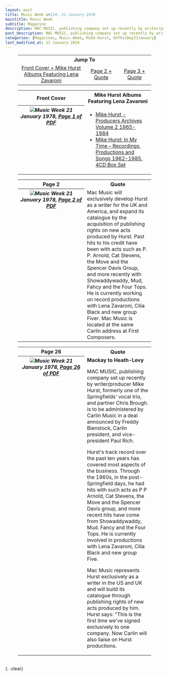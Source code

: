 ```yaml
---
layout: post
title: Music Week &#124; 21 January 1978
maintitle: Music Week
subtitle: Magazine
description: MAC MUSIC, publishing company set up recently by writer/producer Mike Hurst
post_description: MAC MUSIC, publishing company set up recently by writer/producer Mike Hurst
categories: [Magazines, Music-Week, Mike-Hurst, OnThisDay21January]
last_modified_at: 21 January 2024
---
```


<figure class="fig3">
<table style="text-align:center;">
<tr><th colspan="5">Jump To</th></tr>
<tr><td style="width:50%;"><a href="#infobox1">Front Cover + Mike Hurst Albums Featuring Lena Zavaroni</a></td><td style="width:25%;"><a href="#infobox2">Page 2 + Quote</a></td><td style="width:25%;"><a href="#infobox3">Page 3 + Quote</a></td></tr>
</table>
</figure>

<figure class="fig3">
<table>
<tr id="infobox1"><th>Front Cover</th><th>Mike Hurst Albums Featuring Lena Zavaroni</th></tr>
<tr>
<th style="width:50%; vertical-align:top;" rowspan="9" class="top"><a href="/assets/images/magazines/1978-01-21-Music-Week-fc.png"><img src="/assets/images/magazines/1978-01-21-Music-Week-fc.png" class="full-width zoom-in" /></a><cite class="whitespace">Music Week 21 January 1978,
<a class="external-link" href="https://www.worldradiohistory.com/UK/Music-Week/1978/Music-Week-1978-01-21.pdf">Page 1 of PDF</a></cite></th>
</tr>
<tr><td class="top">
<ul>
<li><a href="/discography/compilation-albums/2004-mike-hurst-producers-archives-volume-2">Mike Hurst - Producers Archives Volume 2 1965-1984</a></li>
<li><a href="/discography/compilation-albums/2021-10-15-mike-hurst-in-my-time-4cd-box-set">Mike Hurst: In My Time – Recordings, Productions and Songs 1962-1985, 4CD Box Set</a></li>
</ul>
</td></tr>
</table>
</figure>

<figure class="fig3">
<table>
<tr id="infobox2"><th>Page 2</th><th>Quote</th></tr>
<tr>
<th style="width:50%; vertical-align:top;" rowspan="9" class="top"><a href="/assets/images/magazines/1978-01-21-Music-Week-page-02"><img src="/assets/images/magazines/1978-01-21-Music-Week-page-02.png" class="full-width zoom-in" /></a><cite class="whitespace">Music Week 21 January 1978,
<a class="external-link" href="https://www.worldradiohistory.com/UK/Music-Week/1978/Music-Week-1978-01-21.pdf#page=2">Page 2 of PDF</a></cite></th>
</tr>
<tr><td class="top">Mac Music will exclusively develop Hurst as a writer for the UK and America, and expand its catalogue by the acquisition of publishing rights on new acts produced by Hurst. Past hits to his credit have been with acts such as P. P. Arnold, Cat Stevens, the Move and the Spencer Davis Group, and more recently with Showaddywaddy, Mud, Fahcy and the Four Tops. He is currently working on record productions with Lena Zavaroni, Cilia Black and new group Fiver. Mac Music is located at the same Carlin address at First Composers.</td></tr>
</table>
</figure>

<figure class="fig3">
<table>
<tr id="infobox3"><th>Page 26</th><th>Quote</th></tr>
<tr>
<th style="width:50%; vertical-align:top;" rowspan="9" class="top"><a href="/assets/images/magazines/1978-01-21-Music-Week-page-26.png"><img src="/assets/images/magazines/1978-01-21-Music-Week-page-26.png" class="full-width zoom-in" /></a><cite class="whitespace">Music Week 21 January 1978,
<a class="external-link" href="https://www.worldradiohistory.com/UK/Music-Week/1978/Music-Week-1978-01-21.pdf#page=26">Page 26 of PDF</a></cite></th>
</tr>
<tr><td class="top"><strong>Mackay to Heath-Levy</strong>
<p>MAC MUSIC, publishing company set up recently by writer/producer Mike Hurst, formerly one of the Springfields' vocal trio, and partner Chris Brough. is to be administered by Carlin Music in a deal announced by Freddy Bienstock, Carlin president, and vice-president Paul Rich.</p>
<p>Hurst's track record over the past ten years has covered most aspects of the business. Through the 1960s, in the post-Springfield days, he had hits with such acts as P P Arnold, Cat Stevens, the Move and the Spencer Davis group, and more recent hits have come from Showaddywaddy, Mud. Fancy and the Four Tops. He is currently involved in productions with Lena Zavaroni, Cilia Black and new group Five.</p>
<p>Mac Music represents Hurst exclusively as a writer in the US and UK and will build its catalogue through publishing rights of new acts produced by him. Hurst says: "This is the first lime we've signed exclusively to one company. Now Carlin will also liaise on Hurst productions.</p></td></tr>
</table>
</figure>

<br />{: .clear}


